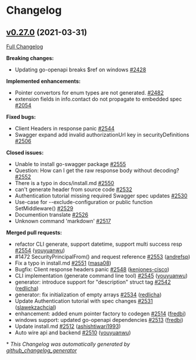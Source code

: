 # Changelog

## [v0.27.0](https://github.com/ianchen0119/go-swagger/tree/v0.27.0) (2021-03-31)

[Full Changelog](https://github.com/ianchen0119/go-swagger/compare/v0.26.1...v0.27.0)

**Breaking changes:**

- Updating go-openapi breaks $ref on windows [\#2428](https://github.com/ianchen0119/go-swagger/issues/2428)

**Implemented enhancements:**

- Pointer convertors for enum types are not generated. [\#2482](https://github.com/ianchen0119/go-swagger/issues/2482)
- extension fields in info.contact do not propagate to embedded spec [\#2054](https://github.com/ianchen0119/go-swagger/issues/2054)

**Fixed bugs:**

- Client Headers in response panic [\#2544](https://github.com/ianchen0119/go-swagger/issues/2544)
- Swagger expand add invalid authorizationUrl key in securityDefinitions [\#2506](https://github.com/ianchen0119/go-swagger/issues/2506)

**Closed issues:**

- Unable to install go-swagger package [\#2555](https://github.com/ianchen0119/go-swagger/issues/2555)
- Question: How can I get the raw response body without decoding? [\#2552](https://github.com/ianchen0119/go-swagger/issues/2552)
- There is a typo in docs/install.md [\#2550](https://github.com/ianchen0119/go-swagger/issues/2550)
- can't generate header from source code [\#2532](https://github.com/ianchen0119/go-swagger/issues/2532)
- Authentication tutorial missing required Swagger spec updates [\#2530](https://github.com/ianchen0119/go-swagger/issues/2530)
- Use-case for --exclude-configuration or public function SetMiddleware\(\) [\#2529](https://github.com/ianchen0119/go-swagger/issues/2529)
- Documention translate [\#2526](https://github.com/ianchen0119/go-swagger/issues/2526)
- Unknown command 'markdown' [\#2517](https://github.com/ianchen0119/go-swagger/issues/2517)

**Merged pull requests:**

- refactor CLI generate, support datetime, support multi success resp [\#2554](https://github.com/ianchen0119/go-swagger/pull/2554) ([youyuanwu](https://github.com/youyuanwu))
- \#1472 SecurityPrincipalFrom\(\) and request reference [\#2553](https://github.com/ianchen0119/go-swagger/pull/2553) ([andrefsp](https://github.com/andrefsp))
- Fix a typo in install.md [\#2551](https://github.com/ianchen0119/go-swagger/pull/2551) ([masa08](https://github.com/masa08))
- Bugfix: Client response headers panic [\#2548](https://github.com/ianchen0119/go-swagger/pull/2548) ([kenjones-cisco](https://github.com/kenjones-cisco))
- CLI implementation \(generate command line tool\)  [\#2545](https://github.com/ianchen0119/go-swagger/pull/2545) ([youyuanwu](https://github.com/youyuanwu))
- generator: introduce support for "description" struct tag [\#2542](https://github.com/ianchen0119/go-swagger/pull/2542) ([redlicha](https://github.com/redlicha))
- generator: fix initialization of empty arrays [\#2534](https://github.com/ianchen0119/go-swagger/pull/2534) ([redlicha](https://github.com/redlicha))
- Update Authentication tutorial with spec changes [\#2531](https://github.com/ianchen0119/go-swagger/pull/2531) ([slawekzachcial](https://github.com/slawekzachcial))
- enhancement: added enum pointer factory to codegen [\#2514](https://github.com/ianchen0119/go-swagger/pull/2514) ([fredbi](https://github.com/fredbi))
- windows support: updated go-openapi dependencies [\#2513](https://github.com/ianchen0119/go-swagger/pull/2513) ([fredbi](https://github.com/fredbi))
- Update install.md [\#2512](https://github.com/ianchen0119/go-swagger/pull/2512) ([ashishtiwari1993](https://github.com/ashishtiwari1993))
- Auto wire api and backend [\#2510](https://github.com/ianchen0119/go-swagger/pull/2510) ([youyuanwu](https://github.com/youyuanwu))



\* *This Changelog was automatically generated by [github_changelog_generator](https://github.com/github-changelog-generator/github-changelog-generator)*

